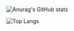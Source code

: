 ![Anurag's GitHub stats](https://github-readme-stats.vercel.app/api?username=3-24&theme=react&count_private=true&show_icons=true)

![Top Langs](https://github-readme-stats.vercel.app/api/top-langs/?username=3-24&theme=react&hide=html,css,scss&layout=compact&langs_count=6)
<!--
**3-24/3-24** is a ✨ _special_ ✨ repository because its `README.md` (this file) appears on your GitHub profile.

Here are some ideas to get you started:

- 🔭 I’m currently working on ...
- 🌱 I’m currently learning ...
- 👯 I’m looking to collaborate on ...
- 🤔 I’m looking for help with ...
- 💬 Ask me about ...
- 📫 How to reach me: ...
- 😄 Pronouns: ...
- ⚡ Fun fact: ...
-->
